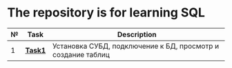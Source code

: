 # The repository is for learning SQL
|№|**Task**|**Description**|
|--|--|--|
|1|**[Task1](https://github.com/iamseryy/tasks_learn_sql/tree/main/task1)**|Установка СУБД, подключение к БД, просмотр и создание таблиц|